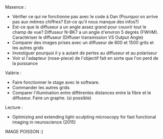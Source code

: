 Maxence : 
  - Vérifier ce qui ne fonctionne pas avec le code à Dan (Pourquoi on arrive pas aux mêmes chiffres? Est-ce qu'il nous manque des infos?)
  - Est-ce que le diffuseur a un angle assez grand pour couvrir tout le champ de vue? Diffuseur N-BK7 a un angle d'environ 5 degrés (FWHM). Caractériser le diffuseur (Diffuser transmission VS Output Angle)
  - Comparer des images prises avec un diffuseur de 600 et 1500 grits et les autres grids
  - Investiguer pourquoi il y a autant de pertes au diffuseur et au polariseur
  - Voir si l'adapteur (nose-piece) de l'objectif fait en sorte que l'on perd de la puissance
  
Valérie : 
  - Faire fonctionner le stage avec le software. 
  - Commander les autres grids
  - Comparer l'illumination entre différentes distances entre la fibre et le diffuseur. Faire un graphe. (si possible)
  
Lecture : 
  - Optimizing and extending light-sculpting microscopy for fast functional imaging in neuroscience (2015)
  
IMAGE POISSON :)
